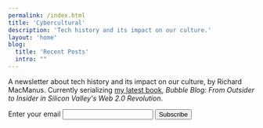 ```yaml
---
permalink: /index.html
title: 'Cybercultural'
description: 'Tech history and its impact on our culture.'
layout: 'home'
blog:
  title: 'Recent Posts'
  intro: ""
---
```


A newsletter about tech history and its impact on our culture, by Richard MacManus. Currently serializing [my latest book](/memoir/), *Bubble Blog: From Outsider to Insider in Silicon Valley's Web 2.0 Revolution*.

<form
  action="https://buttondown.email/api/emails/embed-subscribe/ricmac"
  method="post"
  target="popupwindow"
  onsubmit="window.open('https://buttondown.email/ricmac', 'popupwindow')"
  class="embeddable-buttondown-form"
>
  <label for="bd-email">Enter your email</label>
  <input type="email" name="email" id="bd-email" />
  
  <input type="submit" value="Subscribe" />
</form>